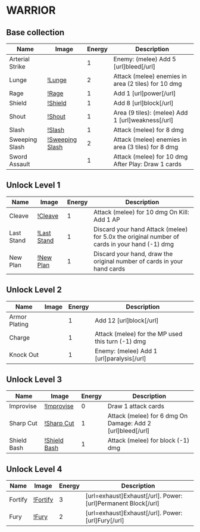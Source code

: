 # WARRIOR

## Base collection
| Name | Image | Energy | Description |
| ---- | ----- | ------ | ----------- |
| Arterial Strike | <missing> | 1 | Enemy:  (melee) Add 5 [url]bleed[/url]  |
| Lunge | [!Lunge](../../resources/lunge.png) | 2 | Attack (melee) enemies in area (2 tiles) for 10 dmg  |
| Rage | [!Rage](../../resources/rage.png) | 1 | Add 1 [url]power[/url]  |
| Shield | [!Shield](../../resources/shield.png) | 1 | Add 8 [url]block[/url]  |
| Shout | [!Shout](../../resources/shout.png) | 1 | Area (9 tiles):  (melee) Add 1 [url]weakness[/url]  |
| Slash | [!Slash](../../resources/slash.png) | 1 | Attack (melee) for 8 dmg  |
| Sweeping Slash | [!Sweeping Slash](../../resources/sweeping_slash.png) | 2 | Attack (melee) enemies in area (3 tiles) for 8 dmg  |
| Sword Assault | <missing> | 1 | Attack (melee) for 10 dmg After Play: Draw 1 cards  |

## Unlock Level 1
| Name | Image | Energy | Description |
| ---- | ----- | ------ | ----------- |
| Cleave | [!Cleave](../../resources/cleave.png) | 1 | Attack (melee) for 10 dmg On Kill: Add 1 AP  |
| Last Stand | [!Last Stand](../../resources/last_stand.png) | 1 | Discard your hand Attack (melee) for 5.0x the original number of cards in your hand (-1) dmg  |
| New Plan | [!New Plan](../../resources/new_plan.png) | 1 | Discard your hand, draw the original number of cards in your hand cards  |

## Unlock Level 2
| Name | Image | Energy | Description |
| ---- | ----- | ------ | ----------- |
| Armor Plating | <missing> | 1 | Add 12 [url]block[/url]  |
| Charge | <missing> | 1 | Attack (melee) for the MP used this turn (-1) dmg  |
| Knock Out | <missing> | 1 | Enemy:  (melee) Add 1 [url]paralysis[/url]  |

## Unlock Level 3
| Name | Image | Energy | Description |
| ---- | ----- | ------ | ----------- |
| Improvise | [!Improvise](../../resources/improvise.png) | 0 | Draw 1 attack cards  |
| Sharp Cut | [!Sharp Cut](../../resources/sharp_cut.png) | 1 | Attack (melee) for 6 dmg On Damage: Add 2 [url]bleed[/url]  |
| Shield Bash | [!Shield Bash](../../resources/shield_bash.png) | 1 | Attack (melee) for block (-1) dmg  |

## Unlock Level 4
| Name | Image | Energy | Description |
| ---- | ----- | ------ | ----------- |
| Fortify | [!Fortify](../../resources/fortify.png) | 3 | [url=exhaust]Exhaust[/url]. Power: [url]Permanent Block[/url]  |
| Fury | [!Fury](../../resources/fury.png) | 2 | [url=exhaust]Exhaust[/url]. Power: [url]Fury[/url]  |

